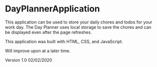 # DayPlannerApplication

This application can be used to store your daily chores and todos for your work day. The Day Planner uses local storage to save the chores and can be displayed even after the page refreshes.

This application was built with HTML, CSS, and JavaScript.

Will improve upon at a later time.

Version 1.0 02/02/2020